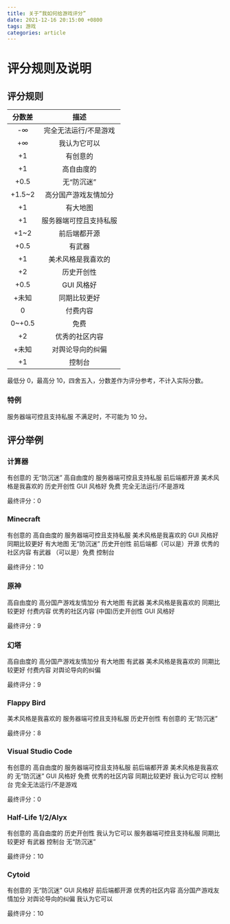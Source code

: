 ```yaml
---
title: 关于“我如何给游戏评分”
date: 2021-12-16 20:15:00 +0800
tags: 游戏
categories: article
---
```


# 评分规则及说明

## 评分规则

| 分数差 |          描述          |
| :----: | :--------------------: |
|   -∞   | 完全无法运行/不是游戏  |
|   +∞   |      我认为它可以      |
|   +1   |        有创意的        |
|   +1   |       高自由度的       |
|  +0.5  |       无“防沉迷”       |
| +1.5~2 |  高分国产游戏友情加分  |
|   +1   |        有大地图        |
|   +1   | 服务器端可控且支持私服 |
|  +1~2  |      前后端都开源      |
|  +0.5  |         有武器         |
|   +1   |   美术风格是我喜欢的   |
|   +2   |       历史开创性       |
|  +0.5  |       GUI 风格好       |
| +未知  |      同期比较更好      |
|   0    |        付费内容        |
| 0~+0.5 |          免费          |
|   +2   |     优秀的社区内容     |
| +未知  |    对舆论导向的纠偏    |
|   +1   |         控制台         |

最低分 0，最高分 10，四舍五入，分数差作为评分参考，不计入实际分数。

### 特例

服务器端可控且支持私服 不满足时，不可能为 10 分。

## 评分举例

### 计算器

有创意的 无“防沉迷” 高自由度的 服务器端可控且支持私服 前后端都开源 美术风格是我喜欢的 历史开创性 GUI 风格好 免费 完全无法运行/不是游戏

最终评分：0

### Minecraft

有创意的 高自由度的 服务器端可控且支持私服 美术风格是我喜欢的 GUI 风格好 同期比较更好 有大地图 无“防沉迷” 历史开创性 前后端都（可以是）开源 优秀的社区内容 有武器 （可以是）免费 控制台

最终评分：10

### 原神

高自由度的 高分国产游戏友情加分 有大地图 有武器 美术风格是我喜欢的 同期比较更好 付费内容 优秀的社区内容 (中国)历史开创性 GUI 风格好

最终评分：9

### 幻塔

高自由度的 高分国产游戏友情加分 有大地图 有武器 美术风格是我喜欢的 同期比较更好 付费内容 对舆论导向的纠偏

最终评分：9

### Flappy Bird

美术风格是我喜欢的 服务器端可控且支持私服 历史开创性 有创意的 无“防沉迷”

最终评分：8

### Visual Studio Code

有创意的 高自由度的 服务器端可控且支持私服 前后端都开源 美术风格是我喜欢的 无“防沉迷” GUI 风格好 免费 优秀的社区内容 同期比较更好 我认为它可以 控制台 完全无法运行/不是游戏

最终评分：0

### Half-Life 1/2/Alyx

有创意的 高自由度的 历史开创性 我认为它可以 服务器端可控且支持私服 同期比较更好 有武器 控制台 无“防沉迷”

最终评分：10

### Cytoid

有创意的 无“防沉迷” GUI 风格好 前后端都开源 优秀的社区内容 高分国产游戏友情加分 对舆论导向的纠偏 我认为它可以

最终评分：10

